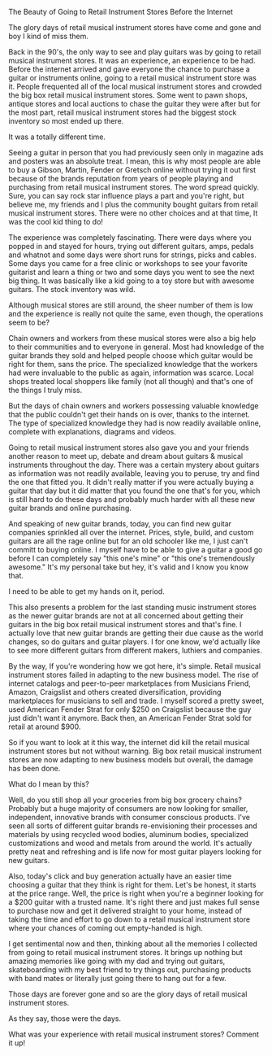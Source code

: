 The Beauty of Going to Retail Instrument Stores Before the Internet

The glory days of retail musical instrument stores have come and gone and boy I kind of miss them.

Back in the 90's, the only way to see and play guitars was by going to retail musical instrument stores. It was an experience, an experience to be had. Before the internet
arrived and gave everyone the chance to purchase a guitar or instruments online, going to a retail musical instrument store was it. People frequented all of the local
musical instrument stores and crowded the big box retail musical instrument stores. Some went to pawn shops, antique stores and local auctions to chase the guitar they were
after but for the most part, retail musical instrument stores had the biggest stock inventory so most ended up there. 

It was a totally different time.

Seeing a guitar in person that you had previously seen only in magazine ads and posters was an absolute treat. I mean, this is why
most people are able to buy a Gibson, Martin, Fender or Gretsch online without trying it out first because of the brands reputation 
from years of people playing and purchasing from retail musical instrument stores. The word spread quickly. Sure, you can say rock star influence plays a part and you're right,
but believe me, my friends and I plus the community bought guitars from retail musical instrument stores. There were no other choices and at that time, 
It was the cool kid thing to do!

The experience was completely fascinating. There were days where you popped in and stayed for hours, trying out different 
guitars, amps, pedals and whatnot and some days were short runs for strings, picks and cables. Some days you came for a free clinic
or workshops to see your favorite guitarist and learn a thing or two and some days you went to see the next big thing. It was 
basically like a kid going to a toy store but with awesome guitars. The stock inventory was wild.

Although musical stores are still around, the sheer number of them is low and the experience is really not quite the same, even though, 
the operations seem to be? 

Chain owners and workers from these musical stores were also a big help to their communities and to everyone in general. Most had knowledge
of the guitar brands they sold and helped people choose which guitar would be right for them, sans the price. The specialized knowledge that 
the workers had were invaluable to the public as again, information was scarce. Local shops treated local shoppers like family (not all though)
and that's one of the things I truly miss.

<div id="amzn-assoc-ad-8c719f1d-1ce0-43da-a99a-918923977711"></div><script async src="//z-na.amazon-adsystem.com/widgets/onejs?MarketPlace=US&adInstanceId=8c719f1d-1ce0-43da-a99a-918923977711"></script>

But the days of chain owners and workers possessing valuable knowledge that the public couldn't get their hands on is over, thanks to the internet.
The type of specialized knowledge they had is now readily available online, complete with explanations, diagrams and videos.

Going to retail musical instrument stores also gave you and your friends another reason to meet up, debate and dream about guitars & musical instruments
throughout the day. There was a certain mystery about guitars as information was not readily available, leaving you to peruse, try and
find the one that fitted you. It didn't really matter if you were actually buying a guitar that day but it did matter that you found the one
that's for you, which is still hard to do these days and probably much harder with all these new guitar brands and online purchasing.

And speaking of new guitar brands, today, you can find new guitar companies sprinkled all over the internet. Prices, style, build, 
and custom guitars are all the rage online but for an old schooler like me, I just can't committ to buying online. I myself have to be able to 
give a guitar a good go before I can completely say "this one's mine" or "this one's tremendously awesome." It's my personal take but hey, it's valid and I know you know that.

I need to be able to get my hands on it, period.

This also presents a problem for the last standing music instrument stores as the newer guitar brands are not at all concerned about getting their guitars in the big
box retail musical instrument stores and that's fine. I actually love that new guitar brands are getting their due cause as the world changes, so do guitars and guitar players.
I for one know, we'd actually like to see more different guitars from different makers, luthiers and companies.

By the way, If you're wondering how we got here, it's simple. Retail musical instrument stores failed in adapting to the new business model. The rise of internet catalogs
and peer-to-peer marketplaces from Musicians Friend, Amazon, Craigslist and others created diversification, providing marketplaces for musicians to sell and trade. I myself 
scored a pretty sweet, used American Fender Strat for only $250 on Craigslist because the guy just didn't want it anymore. Back then, an American Fender Strat sold for retail at 
around $900. 

So if you want to look at it this way, the internet did kill the retail musical instrument stores but not without warning. Big box retail musical instrument stores are now adapting to
new business models but overall, the damage has been done.

What do I mean by this? 

Well, do you still shop all your groceries from big box grocery chains? Probably but a huge majority of consumers are now looking for smaller, independent, 
innovative brands with consumer conscious products. I've seen all sorts of different guitar brands re-envisioning their processes and materials
by using recycled wood bodies, aluminum bodies, specialized customizations and wood and metals from around the world. It's actually pretty neat and refreshing and is life now 
for most guitar players looking for new guitars.

Also, today's click and buy generation actually have an easier time choosing a guitar that they think is right for them. Let's be honest, it starts at the price range. 
Well, the price is right when you're a beginner looking for a $200 guitar with a trusted name. It's right there and just makes full sense to purchase now and get it delivered 
straight to your home, instead of taking the time and effort to go down to a retail musical instrument store where your chances of coming out empty-handed is high. 

I get sentimental now and then, thinking about all the memories I collected from going to retail musical instrument stores. It brings up nothing 
but amazing memories like going with my dad and trying out guitars, skateboarding with my best friend to try things out, purchasing products with band mates or literally just going
there to hang out for a few.

Those days are forever gone and so are the glory days of retail musical instrument stores. 

As they say, those were the days.

What was your experience with retail musical instrument stores? Comment it up!
